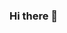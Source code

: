 ### Hi there 👋

<!--
**nazreen545/nazreen545** is a ✨ _special_ ✨ repository because its `README.md` (this file) appears on your GitHub profile.

Here are some ideas to get you started:

- 🔭 I’m currently working on on My Course
- 🌱 I’m currently learning Typescript
- 👯 I’m looking to collaborate on open source
- 🤔 I’m looking for help with Docker
- 💬 Ask me about Soft Skills
- 📫 How to reach me: ...
- 😄 Pronouns: ...
- ⚡ Fun fact: ... I am very happy !!!
-->
